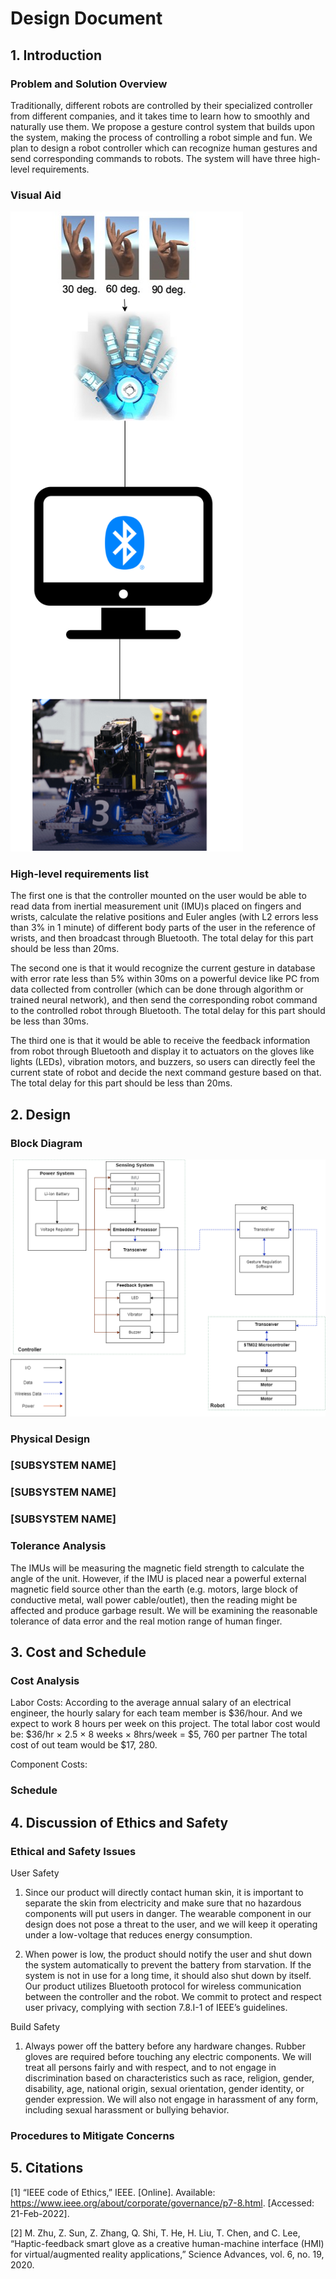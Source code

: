 # Design Document

## 1. Introduction

### Problem and Solution Overview

Traditionally, different robots are controlled by their specialized controller from different companies, and it takes time to learn how to smoothly and naturally use them. We propose a gesture control system that builds upon the system, making the process of controlling a robot simple and fun. We plan to design a robot controller which can recognize human gestures and send corresponding commands to robots. The system will have three high-level requirements.

### Visual Aid

![Visual Aid](visual_aid.png)

### High-level requirements list

The first one is that the controller mounted on the user would be able to read data from inertial measurement unit (IMU)s placed on fingers and wrists, calculate the relative positions and Euler angles (with L2 errors less than 3% in 1 minute) of different body parts of the user in the reference of wrists, and then broadcast through Bluetooth. The total delay for this part should be less than 20ms.

The second one is that it would recognize the current gesture in database with error rate less than 5% within 30ms on a powerful device like PC from data collected from controller (which can be done through algorithm or trained neural network), and then send the corresponding robot command to the controlled robot through Bluetooth. The total delay for this part should be less than 30ms.

The third one is that it would be able to receive the feedback information from robot through Bluetooth and display it to actuators on the gloves like lights (LEDs), vibration motors, and buzzers, so users can directly feel the current state of robot and decide the next command gesture based on that. The total delay for this part should be less than 20ms.

## 2. Design

### Block Diagram

![Block Diagram](block_diagram.png)

### Physical Design

### [SUBSYSTEM NAME]

### [SUBSYSTEM NAME]

### [SUBSYSTEM NAME]

### Tolerance Analysis

The IMUs will be measuring the magnetic field strength to calculate the angle of the unit. However, if the IMU is placed near a powerful external magnetic field source other than the earth (e.g. motors, large block of conductive metal, wall power cable/outlet), then the reading might be affected and produce garbage result. We will be examining the reasonable tolerance of data error and the real motion range of human finger.

## 3. Cost and Schedule

### Cost Analysis

Labor Costs:
According to the average annual salary of an electrical engineer, the hourly salary for each team member is $36/hour. And we expect to work 8 hours per week on this project.
The total labor cost would be: $36/hr × 2.5 × 8 weeks × 8hrs/week = $5, 760 per partner
The total cost of out team would be $17, 280.

Component Costs:

### Schedule

## 4. Discussion of Ethics and Safety

### Ethical and Safety Issues

User Safety

1. Since our product will directly contact human skin, it is important to separate the skin from electricity and make sure that no hazardous components will put users in danger. The wearable component in our design does not pose a threat to the user, and we will keep it operating under a low-voltage that reduces energy consumption.

2. When power is low, the product should notify the user and shut down the system automatically to prevent the battery from starvation. If the system is not in use for a long time, it should also shut down by itself. Our product utilizes Bluetooth protocol for wireless communication between the controller and the robot. We commit to protect and respect user privacy, complying with section 7.8.I-1 of IEEE’s guidelines.

Build Safety

1. Always power off the battery before any hardware changes. Rubber gloves are required before touching any electric components. We will treat all persons fairly and with respect, and to not engage in discrimination based on characteristics such as race, religion, gender, disability, age, national origin, sexual orientation, gender identity, or gender expression. We will also not engage in harassment of any form, including sexual harassment or bullying behavior.

### Procedures to Mitigate Concerns

## 5. Citations

[1] “IEEE code of Ethics,” IEEE. [Online]. Available: <https://www.ieee.org/about/corporate/governance/p7-8.html>. [Accessed: 21-Feb-2022].

[2] M. Zhu, Z. Sun, Z. Zhang, Q. Shi, T. He, H. Liu, T. Chen, and C. Lee, “Haptic-feedback smart glove as a creative human-machine interface (HMI) for virtual/augmented reality applications,” Science Advances, vol. 6, no. 19, 2020.
